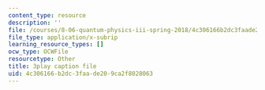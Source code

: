 ```yaml
---
content_type: resource
description: ''
file: /courses/8-06-quantum-physics-iii-spring-2018/4c306166b2dc3faade209ca2f8028063_868odGqmB1E.srt
file_type: application/x-subrip
learning_resource_types: []
ocw_type: OCWFile
resourcetype: Other
title: 3play caption file
uid: 4c306166-b2dc-3faa-de20-9ca2f8028063
---
```

